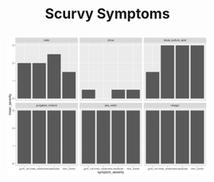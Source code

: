 <h1 align="center">

Scurvy Symptoms

</h1>

<p align="center">

<img src="/2023/2023-07-25/2023-07-25_scurvy_symptoms.png" width="80%"/>

</p>
